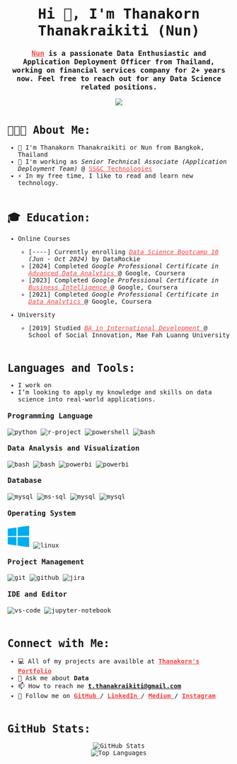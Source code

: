 <!-- ---------------------------------- -->
<!-- Font Installation - JetBrains Mono -->
<!-- ---------------------------------- -->

<!-- <link href='https://fonts.googleapis.com/css?family=JetBrains Mono' rel='stylesheet'>
<style>
    body {
        font-family: 'JetBrains Mono';font-size: 14px;
    }
</style> -->

<style>
    @font-face {
        font-family: 'JetBrains Mono';
        src: url('https://example.com/fonts/JetBrainsMono-Regular.ttf') format('truetype');
    }

    body {
        font-family: 'JetBrains Mono', monospace;
    }
</style>

<!-- -------------- -->
<!-- Header Section -->
<!-- -------------- -->

<h1 align="center">
    <font size="+3">
        Hi 👋, I'm Thanakorn Thanakraikiti (Nun)
    </font>
</h1>

<h3 align="center">
    <font size="+0">
        <a href="https://www.linkedin.com/in/thanakornthanakraikiti/" style="color:#ef4444;" target="_blank" rel="noreferrer" >Nun</a> is a passionate Data Enthusiastic and Application Deployment Officer from Thailand, working on financial services company for 2+ years now. Feel free to reach out for any Data Science related positions.
    </font>
</h3>

<div align="center">
  <img height="150" src="https://media.giphy.com/media/MyibCKeY7w2TS/giphy.gif"  />
</div>

<br>

<!-- ---------------- -->
<!-- About Me Section -->
<!-- ---------------- -->

<h3 align="left">
    <font size="+2">
        👨🏻‍💻 About Me:
    </font>
</h3>

- 📍 I'm Thanakorn Thanakraikiti or Nun from Bangkok, Thailand
- 💼 I'm working as *Senior Technical Associate (Application Deployment Team)* @ <a href="https://www.ssctech.com/" style="color:#ef4444;" target="_blank" rel="noreferrer"> SS&C Technologies </a>
- ⚡ In my free time, I like to read and learn new technology.

<br>

<!-- ----------------- -->
<!-- Education Section -->
<!-- ----------------- -->

<h3 align="left">
    <font size="+2">
        🎓 Education:
    </font>
</h3>

- Online Courses
    - [----] Currently enrolling *<a href="https://datarockie.com/data-science-bootcamp/" style="color:#ef4444;"> Data Science Bootcamp 10 </a> (Jun - Oct 2024)* by DataRockie
    - [2024] Completed *Google Professional Certificate in <a href="https://coursera.org/share/d74ef24d633b161e4ebf68854f53cd86" style="color:#ef4444;"> Advanced Data Analytics </a>* @ Google, Coursera
    - [2023] Completed *Google Professional Certificate in <a href="https://coursera.org/share/0a7128a2605e279d37ee945175926f04" style="color:#ef4444;"> Business Intelligence </a>* @ Google, Coursera
    - [2021] Completed *Google Professional Certificate in <a href="https://coursera.org/share/90803cfa587a6bcd3636f4d781e4f58f" style="color:#ef4444;"> Data Analytics </a>* @ Google, Coursera

- University
    - [2019] Studied *<a href="https://socialinnovation.mfu.ac.th/en/social-index.html" style="color:#ef4444;" target="_blank" rel="noreferrer"> BA in International Development </a>* @ School of Social Innovation, Mae Fah Luanng University

<br>

<!-- --------------------------- -->
<!-- Languages and Tools Section -->
<!-- --------------------------- -->

<h3 align="left">
    <font size="+2">
        Languages and Tools:
    </font>
</h3>

- I work on 
- I’m looking to apply my knowledge and skills on data science into real-world applications.

<!-- Programming Language -->
<h4 align="left">
    <font size="+0">
        Programming Language
    </font>
</h4>
<p align="left">
    <img src="https://www.vectorlogo.zone/logos/python/python-icon.svg" alt="python" title="python" width="50" height="50"/>
    <img src="https://www.vectorlogo.zone/logos/r-project/r-project-icon.svg" alt="r-project" title="r-project" width="50" height="50"/>
    <img src="https://raw.githubusercontent.com/benc-uk/icon-collection/e33ee714d05a24a81cf6ccd967ef34b22cb77e65/azure-docs/logo_powershell.svg" alt="powershell" title="powershell" width="50" height="50"/>
    <img src="https://www.vectorlogo.zone/logos/gnu_bash/gnu_bash-icon.svg" alt="bash" title="bash" width="50" height="50"/>
</p>

<!-- Data Visualization -->
<h4 align="left">
    <font size="+0">
        Data Analysis and Visualization
    </font>
</h4>
<p align="left">
    <img src="https://cdn.worldvectorlogo.com/logos/excel-4.svg" alt="bash" title="bash" width="50" height="50"/>
    <img src="https://raw.githubusercontent.com/detain/svg-logos/07e36b4aa0691f3015886624395e083395e528c5/svg/g/google-data-studio.svg" alt="bash" title="bash" width="50" height="50"/>
    <img src="https://raw.githubusercontent.com/get-icon/geticon/fc0f660daee147afb4a56c64e12bde6486b73e39/icons/tableau-icon.svg" alt="powerbi" title="powerbi" width="50" height="50"/>
    <img src="https://upload.vectorlogo.zone/logos/microsoft_powerbi/images/985205ac-fb3d-4c80-97f4-7bc0fec8c67d.svg" alt="powerbi" title="powerbi" width="50" height="50"/>
</p>

<!-- Database -->
<h4 align="left">
    <font size="+0">
        Database
    </font>
</h4>
<p align="left">
    <img src="https://www.vectorlogo.zone/logos/oracle/oracle-icon.svg" alt="mysql" title="mysql" width="50" height="50"/>
    <img src="https://raw.githubusercontent.com/pheralb/svgl/de6bf9f8dd9f1528d279d0ab88c9a37863388632/static/library/sql-server.svg" alt="ms-sql" title="ms-sql" width="50" height="50"/>
    <img src="https://www.vectorlogo.zone/logos/mysql/mysql-icon.svg" alt="mysql" title="mysql" width="50" height="50"/>
    <img src="https://www.vectorlogo.zone/logos/postgresql/postgresql-icon.svg" alt="mysql" title="mysql" width="50" height="50"/>
</p>

<!-- Operating System -->
<h4 align="left">
    <font size="+0">
        Operating System
    </font>
</h4>
<p align="left">
    <img src="https://raw.githubusercontent.com/devicons/devicon/6910f0503efdd315c8f9b858234310c06e04d9c0/icons/windows8/windows8-original.svg" alt="windows" title="windows" width="50" height="50"/>
    <img src="https://www.vectorlogo.zone/logos/linux/linux-icon.svg" alt="linux" title="linux" width="50" height="50"/>
</p>

<!-- Project Management -->
<h4 align="left">
    <font size="+0">
        Project Management
    </font>
</h4>
<p align="left">
    <img src="https://www.vectorlogo.zone/logos/git-scm/git-scm-icon.svg" alt="git" title="git" width="50" height="50"/>
    <img src="https://www.vectorlogo.zone/logos/github/github-icon.svg" alt="github" title="github" width="50" height="50"/>
    <img src="https://www.vectorlogo.zone/logos/atlassian_jira/atlassian_jira-icon.svg" alt="jira" title="jira" width="50" height="50"/>
</p>

<!-- IDE and Editor -->
<h4 align="left">
    <font size="+0">
        IDE and Editor
    </font>
</h4>
<p align="left">
    <img src="https://www.vectorlogo.zone/logos/visualstudio_code/visualstudio_code-icon.svg" alt="vs-code" title="vs-code" width="50" height="50"/>
    <img src="https://www.vectorlogo.zone/logos/jupyter/jupyter-icon.svg" alt="jupyter-notebook" title="jupyter-notebook" width="50" height="50"/>
</p>

<br>

<!-- --------------- -->
<!-- Contact Section -->
<!-- --------------- -->

<h3 align="left">
    <font size="+2">
        Connect with Me:
    </font>
</h3>

- 💻 All of my projects are availble at **<a href="https://thanakorntha.notion.site/THANAKORN-THANAKRAIKITI-PORTFOLIO-6211d3600f69416fbdf41041b4f51427?pvs=4" style="color:#ef4444;" target="_blank" rel="noreferrer" > Thanakorn's Portfolio </a>**
- 💬 Ask me about **Data**
- 📫 How to reach me **<a href="mailto:t.thanakraikiti@gmail.com" style="color:#ef4444;"> t.thanakraikiti@gmail.com </a>**
- 👥 Follow me on 
**<a href="https://www.github.com/thanakorntha" style="color:#ef4444;" target="_blank" rel="noreferrer" > GitHub </a>** / 
**<a href="https://www.linkedin.com/in/thanakornthanakraikiti" style="color:#ef4444;" target="_blank" rel="noreferrer" > LinkedIn </a>** / 
**<a href="https://www.medium.com/@thanakorn.tha" style="color:#ef4444;" target="_blank" rel="noreferrer" > Medium </a>** / 
**<a href="https://www.instagram.com/thanakorn.tha" style="color:#ef4444;" target="_blank" rel="noreferrer" > Instagram </a>**

<br>

<!-- -------------- -->
<!-- GitHub Section -->
<!-- -------------- -->

<h3 align="left">
    <font size="+2">
        GitHub Stats:
    </font>
</h3>

<!-- title_color=ef4444 | text_color=ffffff | icon_color=ef4444 | bg_color=1c1917 -->

<div align="center">
    <img src="https://github-readme-stats.vercel.app/api?username=thanakorntha&title_color=ef4444&text_color=ffffff&icon_color=ef4444&border_color=ef4444&bg_color=1c1917&card_width=450&locale=en&hide_border=false&rank_icon=github&show_icons=true&text_bold=false&include_all_commits=false&show_icons=true&hide_title=&exclude_repo=&hide=" height="250" alt="GitHub Stats"  />
</div>

<div align="center">
    <img src="https://github-readme-stats.vercel.app/api/top-langs/?username=thanakorntha&title_color=ef4444&text_color=ffffff&icon_color=ef4444&border_color=ef4444&bg_color=1c1917&card_width=450&locale=en&hide_border=false&layout=compact&langs_count=5&hide_title=&exclude_repo=&hide=" height="180" alt="Top Languages"  />
</div>